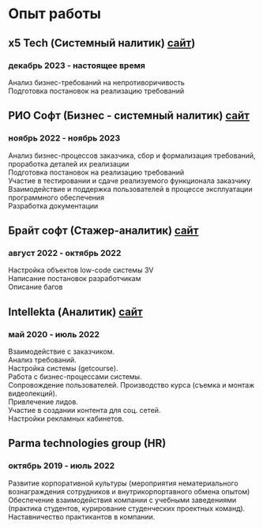 # Опыт работы
## x5 Tech (Системный налитик) [сайт](https://x5-tech.ru/))
### декабрь 2023 - настоящее время

Анализ бизнес-требований на непротиворичивость            
Подготовка постановок на реализацию требований           


## РИО Софт (Бизнес - системный налитик) [сайт](https://rio-soft.ru/)
### ноябрь 2022 - ноябрь 2023

Анализ бизнес-процессов заказчика, сбор и формализация требований, проработка деталей их реализации               
Подготовка постановок на реализацию требований           
Участие в тестировании и сдаче реализуемого функционала заказчику              
Взаимодействие и поддержка пользователей в процессе эксплуатации программного обеспечения             
Разработка документации           

## Брайт софт (Стажер-аналитик) [сайт](https://www.bright-soft.ru/)
### август 2022 - октябрь 2022

Настройка объектов low-code системы 3V        
Написание постановок разработчикам           
Описание багов        

## Intellekta (Аналитик) [сайт](https://intellekt-a.com/juniorjavadeveloper)
### май 2020 - июль 2022

Взаимодействие с заказчиком.     
Анализ требований.        
Настройка системы (getcourse).          
Работа с бизнес-процессами системы.       
Сопровождение пользователей. 
Производство курса (съемка и монтаж видеолекций).         
Привлечение лидов.           
Участие в создании контента для соц. сетей.            
Настройки рекламных кабинетов.              

## Parma technologies group (HR)
### октябрь 2019 - июль 2022

Развитие корпоративной культуры (мероприятия нематериального вознаграждения
сотрудников и внутрикорпортавного обмена опытом)           
Обеспечение взаимодействия компании с учебными заведениями (практика студентов,
курирование студенческих проектных команд).               
Наставничество практикантов в компании.             
